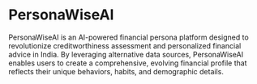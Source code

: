 # PersonaWiseAI
PersonaWiseAI is an AI-powered financial persona platform designed to revolutionize creditworthiness assessment and personalized financial advice in India. By leveraging alternative data sources, PersonaWiseAI enables users to create a comprehensive, evolving financial profile that reflects their unique behaviors, habits, and demographic details.
